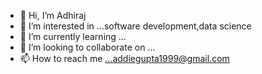 - 👋 Hi, I’m Adhiraj
- 👀 I’m interested in ...software development,data science
- 🌱 I’m currently learning ...
- 💞️ I’m looking to collaborate on ...
- 📫 How to reach me ...addiegupta1999@gmail.com

<!---
adhiraj582002/adhiraj582002 is a ✨ special ✨ repository because its `README.md` (this file) appears on your GitHub profile.
You can click the Preview link to take a look at your changes.
--->

